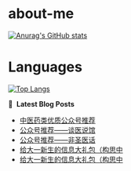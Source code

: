 # about-me
[![Anurag's GitHub stats](https://github-readme-stats.vercel.app/api?username=whitewatercn)](https://github.com/anuraghazra/github-readme-stats)

# Languages
[![Top Langs](https://github-readme-stats.vercel.app/api/top-langs/?username=whitewatercn)](https://github.com/anuraghazra/github-readme-stats)

📕 &nbsp;**Latest Blog Posts**
<!-- BLOG-POST-LIST:START -->
- [中医药类优质公众号推荐](https://forum.beginner.center/t/topic/269/7)
- [公众号推荐——谈医说馆](https://forum.beginner.center/t/topic/1299/1)
- [公众号推荐——非圣医话](https://forum.beginner.center/t/topic/1298/1)
- [给大一新生的信息大礼包（构思中](https://forum.beginner.center/t/topic/1285/9)
- [给大一新生的信息大礼包（构思中](https://forum.beginner.center/t/topic/1285/8)
<!-- BLOG-POST-LIST:END -->
